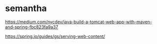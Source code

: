 # semantha

https://medium.com/nycdev/java-build-a-tomcat-web-app-with-maven-and-spring-fbc823fa9a37

https://spring.io/guides/gs/serving-web-content/
